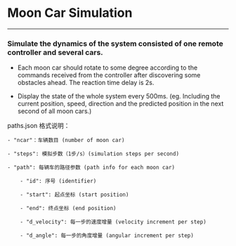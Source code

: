# Moon Car Simulation
---
### Simulate the dynamics of the system consisted of one remote controller and several cars.
- Each moon car should rotate to some degree according to the commands received from the controller after discovering some obstacles ahead. The reaction time delay is 2s.

- Display the state of the whole system every 500ms. (eg. Including the current position, speed, direction and the predicted position in the next second of all moon cars.)


paths.json 格式说明：

    - "ncar"：车辆数目 (number of moon car)
    
    - "steps": 模拟步数（1步/s）(simulation steps per second)
    
    - "path": 每辆车的路径参数 (path info for each moon car)
    
        - "id": 序号 (identifier)
        
        - "start": 起点坐标 (start position)
        
        - "end": 终点坐标 (end position)
        
        - "d_velocity": 每一步的速度增量 (velocity increment per step)
        
        - "d_angle": 每一步的角度增量 (angular increment per step)
        
